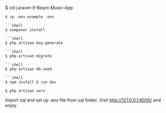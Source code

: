 $ cd Laravel-9-React-Music-App

````shell
$ cp .env.example .env

```shell
$ composer install

```shell
$ php artisan key:generate

```shell
$ php artisan migrate

```shell
$ php artisan db:seed

```shell
$ npm install & run dev
````

```shell
$ php artisan serv
```

Import sql and set up .env file from sql folder.
Visit http://127.0.0.1:8000/ and enjoy.
